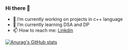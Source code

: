 ### Hi there 👋

- 🔭 I’m currently working on projects in c++ language
- 🌱 I’m currently learning DSA and DP
- 📫 How to reach me: [Linkdin](https://www.linkedin.com/in/hemant-jhalani/)

[![Anurag's GitHub stats](https://github-readme-stats.vercel.app/api?username=Hemant-J)](https://github.com/anuraghazra/github-readme-stats)
